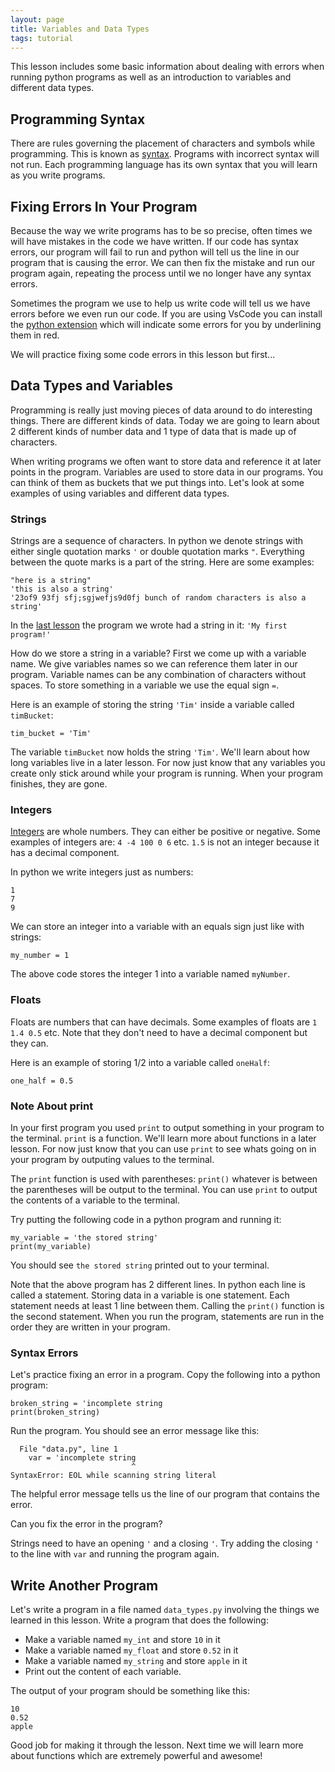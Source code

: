 ```yaml
---
layout: page
title: Variables and Data Types
tags: tutorial
---
```


This lesson includes some basic information about dealing with errors when running python programs as well as an introduction to variables and different data types.

## Programming Syntax

There are rules governing the placement of characters and symbols while programming. This is known as [syntax](https://en.wikipedia.org/wiki/Syntax). Programs with incorrect syntax will not run. Each programming language has its own syntax that you will learn as you write programs.

## Fixing Errors In Your Program

Because the way we write programs has to be so precise, often times we will have mistakes in the code we have written. If our code has syntax errors, our program will fail to run and python will tell us the line in our program that is causing the error. We can then fix the mistake and run our program again, repeating the process until we no longer have any syntax errors.

Sometimes the program we use to help us write code will tell us we have errors before we even run our code. If you are using VsCode you can install the [python extension](https://marketplace.visualstudio.com/items?itemName=ms-python.python) which will indicate some errors for you by underlining them in red.

We will practice fixing some code errors in this lesson but first...

## Data Types and Variables

Programming is really just moving pieces of data around to do interesting things. There are different kinds of data. Today we are going to learn about 2 different kinds of number data and 1 type of data that is made up of characters.

When writing programs we often want to store data and reference it at later points in the program. Variables are used to store data in our programs. You can think of them as buckets that we put things into. Let's look at some examples of using variables and different data types.

### Strings

Strings are a sequence of characters. In python we denote strings with either single quotation marks `'` or double quotation marks `"`. Everything between the quote marks is a part of the string. Here are some examples:

```
"here is a string"
'this is also a string'
'23of9 93fj sfj;sgjwefjs9d0fj bunch of random characters is also a string'
```

In the [last lesson](../firstProgram) the program we wrote had a string in it: `'My first program!'`

How do we store a string in a variable? First we come up with a variable name. We give variables names so we can reference them later in our program. Variable names can be any combination of characters without spaces. To store something in a variable we use the equal sign `=`.

Here is an example of storing the string `'Tim'` inside a variable called `timBucket`:

```
tim_bucket = 'Tim'
```

The variable `timBucket` now holds the string `'Tim'`. We'll learn about how long variables live in a later lesson. For now just know that any variables you create only stick around while your program is running. When your program finishes, they are gone.

### Integers

[Integers](https://www.mathsisfun.com/definitions/integer.html) are whole numbers. They can either be positive or negative. Some examples of integers are: `4 -4 100 0 6` etc. `1.5` is not an integer because it has a decimal component.

In python we write integers just as numbers:

```
1
7
9
```

We can store an integer into a variable with an equals sign just like with strings:

```
my_number = 1
```

The above code stores the integer 1 into a variable named `myNumber`.

### Floats

Floats are numbers that can have decimals. Some examples of floats are `1 1.4 0.5` etc. Note that they don't need to have a decimal component but they can.

Here is an example of storing 1/2 into a variable called `oneHalf`:

```
one_half = 0.5
```

### Note About print

In your first program you used `print` to output something in your program to the terminal. `print` is a function. We'll learn more about functions in a later lesson. For now just know that you can use `print` to see whats going on in your program by outputing values to the terminal.

The `print` function is used with parentheses: `print()` whatever is between the parentheses will be output to the terminal. You can use `print` to output the contents of a variable to the terminal.

Try putting the following code in a python program and running it:

```
my_variable = 'the stored string'
print(my_variable)
```

You should see `the stored string` printed out to your terminal.

Note that the above program has 2 different lines. In python each line is called a statement. Storing data in a variable is one statement. Each statement needs at least 1 line between them. Calling the `print()` function is the second statement. When you run the program, statements are run in the order they are written in your program.

### Syntax Errors

Let's practice fixing an error in a program. Copy the following into a python program:

```
broken_string = 'incomplete string
print(broken_string)
```

Run the program. You should see an error message like this:

```
  File "data.py", line 1
    var = 'incomplete string
                           ^
SyntaxError: EOL while scanning string literal
```

The helpful error message tells us the line of our program that contains the error.

Can you fix the error in the program?

Strings need to have an opening `'` and a closing `'`. Try adding the closing `'` to the line with `var` and running the program again.

## Write Another Program

Let's write a program in a file named `data_types.py` involving the things we learned in this lesson. Write a program that does the following:

* Make a variable named `my_int` and store `10` in it
* Make a variable named `my_float` and store `0.52` in it
* Make a variable named `my_string` and store `apple` in it
* Print out the content of each variable.

The output of your program should be something like this:

```
10
0.52
apple
```

Good job for making it through the lesson. Next time we will learn more about functions which are extremely powerful and awesome!
